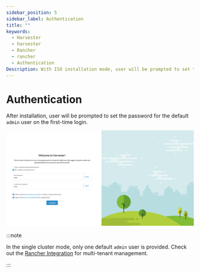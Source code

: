 ```yaml
---
sidebar_position: 5
sidebar_label: Authentication
title: ""
keywords:
  - Harvester
  - harvester
  - Rancher
  - rancher
  - Authentication
Description: With ISO installation mode, user will be prompted to set the password for the default `admin` user on the first-time login.
---
```

# Authentication

After installation, user will be prompted to set the password for the default `admin` user on the first-time login.

![auth](./install/assets/first-time-login.png)

:::note

In the single cluster mode, only one default `admin` user is provided. Check out the [Rancher Integration](./rancher/rancher-integration.md) for multi-tenant management.

:::
